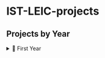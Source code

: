 # IST-LEIC-projects

## Projects by Year

<details>
  <summary>📘 First Year</summary>

  ### Courses
  <b>FP</b> <i>(Fundamentos da Programação / Fundamentals of Programming)</i> <br>

  <a href="https://github.com/surtricecream/FP-project1">
   <img align="center" src="https://github-readme-stats.vercel.app/api/pin/?username=surtricecream&repo=FP-project1&hide_border=true&theme=dark&cache_seconds=0"
  </a>

  <a href="https://github.com/surtricecream/FP-project2">
    <img align="center" src="https://github-readme-stats.vercel.app/api/pin/?username=surtricecream&repo=FP-project2&hide_border=true&theme=dark" />
  </a>

  <b>IAED</b> <i>(Introdução aos Algoritmos e Estruturas de Dados / Introduction to Algorithms and Data Structures)</i>

  <a href="https://github.com/surtricecream/IAED-project">
    <img align="center" src="https://github-readme-stats.vercel.app/api/pin/?username=surtricecream&repo=IAED-project&hide_border=true&theme=dark" />
  </a>
</details>

